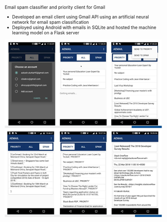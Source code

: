 Email spam classifier and priority client for Gmail
- Developed an email client using Gmail API using an artificial neural network for email spam classification
- Deployed using Android with emails in SQLite and hosted the machine learning model on a Flask server

![alt text](https://github.com/aakashalurkar/finalBE/blob/master/be1.jpg)
![alt text](https://github.com/aakashalurkar/finalBE/blob/master/be2.jpg)
